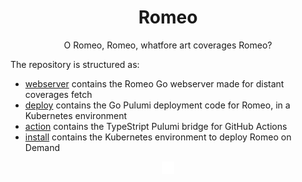<div align="center">
    <h1>Romeo</h1>
    <p>O Romeo, Romeo, whatfore art coverages Romeo?</p>
</div>

The repository is structured as:
- [webserver](webserver/) contains the Romeo Go webserver made for distant coverages fetch
- [deploy](deploy/) contains the Go Pulumi deployment code for Romeo, in a Kubernetes environment
- [action](action/) contains the TypeStript Pulumi bridge for GitHub Actions
- [install](install/) contains the Kubernetes environment to deploy Romeo on Demand

<div align="center">
    <img src="res/workflow.excalidraw.png" alt="The Romeo workflow">
</div>
